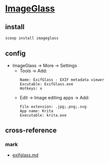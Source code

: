 # [ImageGlass](https://github.com/d2phap/ImageGlass)

## install

```sh
scoop install imageglass
```

## config

- ImageGlass → More → Settings
	- Tools → Add:
		```
		Name: ExifGlass - EXIF metadata viewer
		Excutable: ExifGlass.exe
		Hotkeys: x
		```
	- Edit → Image editing apps → Add:
		```
		File extension: .jpg;.png;.svg
		App name: Krita
		Executable: krita.exe
		```

## cross-reference

### mark

- [exifglass.md](/opt/_windows/imageglass/exifglass.md)
